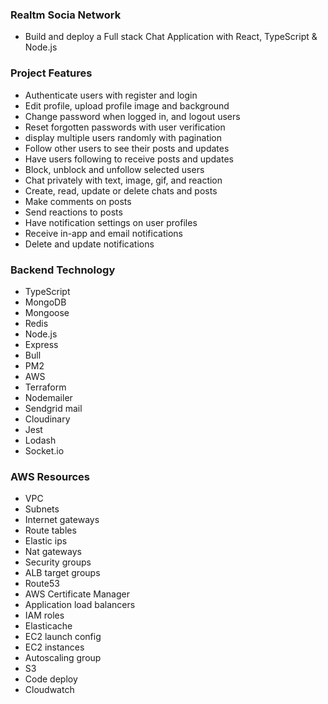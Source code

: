 ### Realtm Socia Network
- Build and deploy a Full stack Chat Application with React, TypeScript & Node.js

### Project Features
- Authenticate users with register and login
- Edit profile, upload profile image and background
- Change password when logged in, and logout users
- Reset forgotten passwords with user verification
- display multiple users randomly with pagination
- Follow other users to see their posts and updates
- Have users following to receive posts and updates
- Block, unblock and unfollow selected users
- Chat privately with text, image, gif, and reaction
- Create, read, update or delete chats and posts
- Make comments on posts
- Send reactions to posts
- Have notification settings on user profiles
- Receive in-app and email notifications
- Delete and update notifications

### Backend Technology
- TypeScript
- MongoDB
- Mongoose
- Redis
- Node.js
- Express
- Bull
- PM2
- AWS
- Terraform
- Nodemailer
- Sendgrid mail
- Cloudinary
- Jest
- Lodash
- Socket.io

### AWS Resources
- VPC
- Subnets
- Internet gateways
- Route tables
- Elastic ips
- Nat gateways
- Security groups
- ALB target groups
- Route53
- AWS Certificate Manager
- Application load balancers
- IAM roles
- Elasticache
- EC2 launch config
- EC2 instances
- Autoscaling group
- S3
- Code deploy
- Cloudwatch